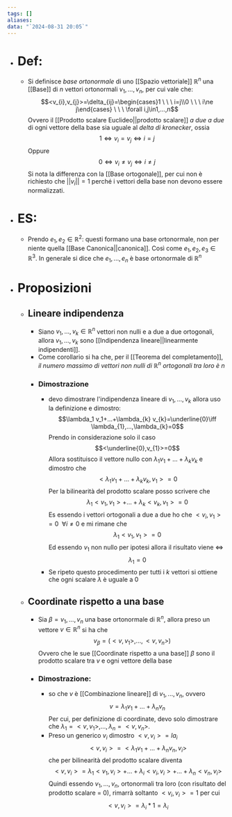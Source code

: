 ```yaml
---
tags: []
aliases: 
data: "`2024-08-31 20:05`"
---
```

- # Def:
	- Si definisce _base ortonormale_ di uno [[Spazio vettoriale]] $\mathbb{R}^{n}$ una [[Base]] di $n$ vettori ortonormali $v_1,...,v_n$, per cui vale che:$$<v_{i}​,v_{j}​>=\delta_{ij}=\begin{cases}1 \ \ \ i=j\\0 \ \ \ i\ne j\end{cases} \ \ \ \forall i,j\in1,...,n$$Ovvero il [[Prodotto scalare Euclideo||prodotto scalare]] _a due a due_ di ogni vettore della base sia uguale al _delta di kronecker_, ossia$$1\iff v_{i}=v_{j}\iff i=j $$Oppure $$0\iff v_{i}\ne v_{j}\iff i\ne j $$Si nota la differenza con la [[Base ortogonale]], per cui non è richiesto che $||v_{i}||=1$ perché i vettori della base non devono essere normalizzati.
- # ES:
	- Prendo $e_{1},e_{2}\in \mathbb{R}^{2}:$ questi formano una base ortonormale, non per niente quella [[Base Canonica||canonica]]. Così come $e_{1},e_{2},e_{3}\in \mathbb{R}^{3}$. In generale si dice che $e_{1},...,e_{n}$ è base ortonormale di $\mathbb{R}^{n}$
- # Proposizioni
	- ## Lineare indipendenza
		- Siano $v_1,...,v_{k}\in \mathbb{R}^{n}$ vettori non nulli e a due a due ortogonali, allora $v_1,...,v_{k}$ sono [[Indipendenza lineare||linearmente indipendenti]].
		- Come corollario si ha che, per il [[Teorema del completamento]], _il numero massimo di vettori non nulli di $\mathbb{R}^{n}$ ortogonali tra loro è $n$_
		- ### Dimostrazione
			- devo dimostrare l'indipendenza lineare di $v_1,...,v_{k}$ allora uso la definizione e dimostro:$$\lambda_1 v_1+...+\lambda_{k} v_{k}=\underline{0}\iff \lambda_{1},...,\lambda_{k}=0$$Prendo in considerazione solo il caso$$<\underline{0},v_{1}>=0$$Allora sostituisco il vettore nullo con $\lambda_1 v_1+...+\lambda_{k} v_{k}$ e dimostro che $$<\lambda_1 v_1+...+\lambda_{k} v_{k},v_{1}>=0$$ Per la bilinearità del prodotto scalare posso scrivere che$$\lambda_{1}<v_{1},v_{1}>+...+\lambda_{k}<v_{k},v_{1}>=0$$Es essendo i vettori ortogonali a due a due ho che $<v_{i},v_{1}>=0 \ \ \forall i\ne0$ e mi rimane che$$\lambda_{1}<v_{1},v_{1}>=0$$Ed essendo $v_{1}$ non nullo per ipotesi allora il risultato viene $\iff$ $$\lambda_{1}=0$$
			- Se ripeto questo procedimento per tutti i $k$ vettori si ottiene che ogni scalare $\lambda$ è uguale a $0$
	- ## Coordinate rispetto a una base
		- Sia $\beta=v_1,...,v_n$ una base ortonormale di $\mathbb{R}^{n}$, allora preso un vettore $v \in \mathbb{R}^{n}$ si ha che $$v_{\beta}=(<v,v_{1}>,...,<v,v_{n}>)$$Ovvero che le sue [[Coordinate rispetto a una base]] $\beta$ sono il prodotto scalare tra $v$ e ogni vettore della base
		- ### Dimostrazione:
			- so che $v$ è [[Combinazione lineare]] di $v_1,...,v_n$, ovvero$$v=\lambda_1 v_1+...+\lambda_n v_n$$Per cui, per definizione di coordinate, devo solo dimostrare che $\lambda_{1}=<v,v_{1}>,...,\lambda_{n}=<v,v_{n}>$. 
			- Preso un generico $v_{i}$ dimostro $<v,v_{i}>=la_{i}$$$<v,v_{i}>=<\lambda_1 v_1+...+\lambda_n v_n,v_{i}>$$che per bilinearità del prodotto scalare diventa$$<v,v_{i}>=\lambda_{1}<v_{1},v_{i}>+...+\lambda_{i}<v_{i},v_{i}>+...+\lambda_{n}<v_{n},v_{i}>$$Quindi essendo $v_1,...,v_n$, ortonormali tra loro (con risultato del prodotto scalare = $0$), rimarrà soltanto $<v_{i},v_{i}>=1$ per cui $$<v,v_{i}>=\lambda_{i}*1=\lambda_{i}$$